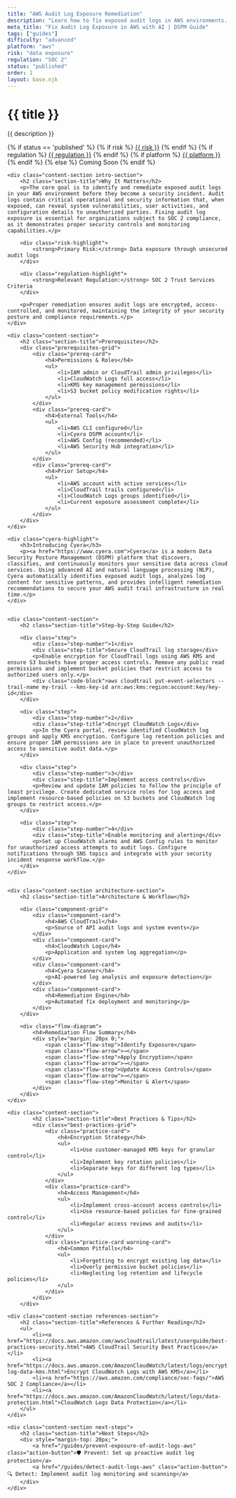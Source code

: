 ```yaml
---
title: "AWS Audit Log Exposure Remediation"
description: "Learn how to fix exposed audit logs in AWS environments. Follow step-by-step guidance for SOC 2 compliance and secure log management."
meta_title: "Fix Audit Log Exposure in AWS with AI | DSPM Guide"
tags: ["guides"]
difficulty: "advanced"
platform: "aws"
risk: "data exposure"
regulation: "SOC 2"
status: "published"
order: 1
layout: base.njk
---
```


<div class="container">
    <div class="header">
        <h1>{{ title }}</h1>
        <p>{{ description }}</p>
        <div class="guide-tags-container">
			<div class="guide-tags-wrapper">
		    {% if status == 'published' %}
		        {% if risk %}
		        <a href="/risk/{{ risk | downcase | replace: ' ', '-' }}/" class="guide-tag risk">{{ risk }}</a>
		        {% endif %}
		        {% if regulation %}
		        <a href="/regulation/{{ regulation | downcase | replace: ' ', '-' }}/" class="guide-tag regulation">{{ regulation }}</a>
		        {% endif %}
		        {% if platform %}
		        <a href="/platforms/{{ platform | downcase | replace: ' ', '-' }}/" class="guide-tag platform">{{ platform }}</a>
		        {% endif %}
		    {% else %}
		        <span class="guide-tag coming-soon">Coming Soon</span>
		    {% endif %}
		</div>
		</div>
    </div>

    <div class="content-section intro-section">
        <h2 class="section-title">Why It Matters</h2>
        <p>The core goal is to identify and remediate exposed audit logs in your AWS environment before they become a security incident. Audit logs contain critical operational and security information that, when exposed, can reveal system vulnerabilities, user activities, and configuration details to unauthorized parties. Fixing audit log exposure is essential for organizations subject to SOC 2 compliance, as it demonstrates proper security controls and monitoring capabilities.</p>
        
        <div class="risk-highlight">
            <strong>Primary Risk:</strong> Data exposure through unsecured audit logs
        </div>
        
        <div class="regulation-highlight">
            <strong>Relevant Regulation:</strong> SOC 2 Trust Services Criteria
        </div>
        
        <p>Proper remediation ensures audit logs are encrypted, access-controlled, and monitored, maintaining the integrity of your security posture and compliance requirements.</p>
    </div>

    <div class="content-section">
        <h2 class="section-title">Prerequisites</h2>
        <div class="prerequisites-grid">
            <div class="prereq-card">
                <h4>Permissions & Roles</h4>
                <ul>
                    <li>IAM admin or CloudTrail admin privileges</li>
                    <li>CloudWatch Logs full access</li>
                    <li>KMS key management permissions</li>
                    <li>S3 bucket policy modification rights</li>
                </ul>
            </div>
            <div class="prereq-card">
                <h4>External Tools</h4>
                <ul>
                    <li>AWS CLI configured</li>
                    <li>Cyera DSPM account</li>
                    <li>AWS Config (recommended)</li>
                    <li>AWS Security Hub integration</li>
                </ul>
            </div>
            <div class="prereq-card">
                <h4>Prior Setup</h4>
                <ul>
                    <li>AWS account with active services</li>
                    <li>CloudTrail trails configured</li>
                    <li>CloudWatch Logs groups identified</li>
                    <li>Current exposure assessment complete</li>
                </ul>
            </div>
        </div>
    </div>
	
    <div class="cyera-highlight">
        <h3>Introducing Cyera</h3>
        <p><a href="https://www.cyera.com">Cyera</a> is a modern Data Security Posture Management (DSPM) platform that discovers, classifies, and continuously monitors your sensitive data across cloud services. Using advanced AI and natural language processing (NLP), Cyera automatically identifies exposed audit logs, analyzes log content for sensitive patterns, and provides intelligent remediation recommendations to secure your AWS audit trail infrastructure in real time.</p>
    </div>
	

    <div class="content-section">
        <h2 class="section-title">Step-by-Step Guide</h2>
        
        <div class="step">
            <div class="step-number">1</div>
            <div class="step-title">Secure CloudTrail log storage</div>
            <p>Enable encryption for CloudTrail logs using AWS KMS and ensure S3 buckets have proper access controls. Remove any public read permissions and implement bucket policies that restrict access to authorized users only.</p>
            <div class="code-block">aws cloudtrail put-event-selectors --trail-name my-trail --kms-key-id arn:aws:kms:region:account:key/key-id</div>
        </div>

        <div class="step">
            <div class="step-number">2</div>
            <div class="step-title">Encrypt CloudWatch Logs</div>
            <p>In the Cyera portal, review identified CloudWatch log groups and apply KMS encryption. Configure log retention policies and ensure proper IAM permissions are in place to prevent unauthorized access to sensitive audit data.</p>
        </div>

        <div class="step">
            <div class="step-number">3</div>
            <div class="step-title">Implement access controls</div>
            <p>Review and update IAM policies to follow the principle of least privilege. Create dedicated service roles for log access and implement resource-based policies on S3 buckets and CloudWatch log groups to restrict access.</p>
        </div>

        <div class="step">
            <div class="step-number">4</div>
            <div class="step-title">Enable monitoring and alerting</div>
            <p>Set up CloudWatch alarms and AWS Config rules to monitor for unauthorized access attempts to audit logs. Configure notifications through SNS topics and integrate with your security incident response workflow.</p>
        </div>
    </div>


    <div class="content-section architecture-section">
        <h2 class="section-title">Architecture & Workflow</h2>
        
        <div class="component-grid">
            <div class="component-card">
                <h4>AWS CloudTrail</h4>
                <p>Source of API audit logs and system events</p>
            </div>
            <div class="component-card">
                <h4>CloudWatch Logs</h4>
                <p>Application and system log aggregation</p>
            </div>
            <div class="component-card">
                <h4>Cyera Scanner</h4>
                <p>AI-powered log analysis and exposure detection</p>
            </div>
            <div class="component-card">
                <h4>Remediation Engine</h4>
                <p>Automated fix deployment and monitoring</p>
            </div>
        </div>

        <div class="flow-diagram">
            <h4>Remediation Flow Summary</h4>
            <div style="margin: 20px 0;">
                <span class="flow-step">Identify Exposure</span>
                <span class="flow-arrow">→</span>
                <span class="flow-step">Apply Encryption</span>
                <span class="flow-arrow">→</span>
                <span class="flow-step">Update Access Controls</span>
                <span class="flow-arrow">→</span>
                <span class="flow-step">Monitor & Alert</span>
            </div>
        </div>
    </div>

	<div class="content-section">
	        <h2 class="section-title">Best Practices & Tips</h2>
	        <div class="best-practices-grid">
	            <div class="practice-card">
	                <h4>Encryption Strategy</h4>
	                <ul>
	                    <li>Use customer-managed KMS keys for granular control</li>
	                    <li>Implement key rotation policies</li>
	                    <li>Separate keys for different log types</li>
	                </ul>
	            </div>
	            <div class="practice-card">
	                <h4>Access Management</h4>
	                <ul>
	                    <li>Implement cross-account access controls</li>
	                    <li>Use resource-based policies for fine-grained control</li>
	                    <li>Regular access reviews and audits</li>
	                </ul>
	            </div>
	            <div class="practice-card warning-card">
	                <h4>Common Pitfalls</h4>
	                <ul>
	                    <li>Forgetting to encrypt existing log data</li>
	                    <li>Overly permissive bucket policies</li>
	                    <li>Neglecting log retention and lifecycle policies</li>
	                </ul>
	            </div>
	        </div>
	    </div>

    <div class="content-section references-section">
        <h2 class="section-title">References & Further Reading</h2>
        <ul>
            <li><a href="https://docs.aws.amazon.com/awscloudtrail/latest/userguide/best-practices-security.html">AWS CloudTrail Security Best Practices</a></li>
            <li><a href="https://docs.aws.amazon.com/AmazonCloudWatch/latest/logs/encrypt-log-data-kms.html">Encrypt CloudWatch Logs with AWS KMS</a></li>
            <li><a href="https://aws.amazon.com/compliance/soc-faqs/">AWS SOC 2 Compliance</a></li>
            <li><a href="https://docs.aws.amazon.com/AmazonCloudWatch/latest/logs/data-protection.html">CloudWatch Logs Data Protection</a></li>
        </ul>
    </div>

    <div class="content-section next-steps">
        <h2 class="section-title">Next Steps</h2>
        <div style="margin-top: 20px;">
            <a href="/guides/prevent-exposure-of-audit-logs-aws" class="action-button">🛡️ Prevent: Set up proactive audit log protection</a>
            <a href="/guides/detect-audit-logs-aws" class="action-button">🔍 Detect: Implement audit log monitoring and scanning</a>
        </div>
    </div>
</div>